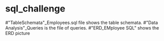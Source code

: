 # sql_challenge
#"TableSchemata"_Employees.sql file shows the table schemata.
#"Data Analysis"_Queries is the file of queries.
#"ERD_EMployee SQL" shows the ERD picture
